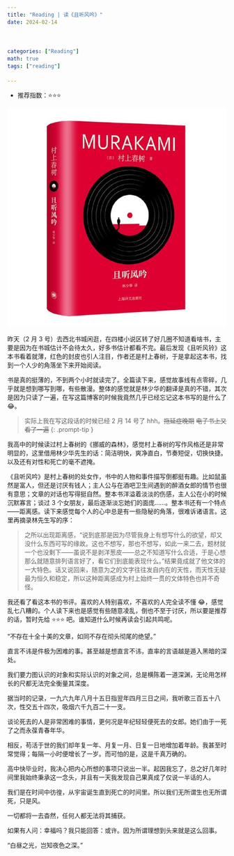 ```yaml
---
title: "Reading | 读《且听风吟》"
date: 2024-02-14



categories: ["Reading"]
math: true
tags: ["reading"]

---
```


- 推荐指数：:star::star::star:

![封面](/assets/images/2024-02-14-hear-the-wind-sing/2024-02-05-10-25-55.png)

昨天（2 月 3 号）去西北书城闲逛，在四楼小说区转了好几圈不知道看啥书，主要是因为在书城估计不会待太久，好多书估计都看不完。最后发现《且听风铃》这本书看着就薄，红色的封皮也引人注目，作者还是村上春树，于是拿起这本书，找到一个人少的角落坐下来开始阅读。

书是真的挺薄的，不到两个小时就读完了。全篇读下来，感觉故事线有点零碎，几乎就是想到哪写到哪，有些散漫。整体的感觉就是林少华的翻译是真的不错，其次是因为只读了一遍，在写这篇博客的时候我竟然几乎已经忘记这本书写的是什么了 :joy:。

> 实际上我在写这段话的时候已经 2 月 14 号了 hhh。~~拖延症晚期~~ ~~电子书上又看了一遍~~
{: .prompt-tip }

我高中的时候读过村上春树的《挪威的森林》，感觉村上春树的写作风格还是非常明显的，这里借用林少华先生的话：简洁明快，爽净直白，节奏短促，切换快捷。以及还有对性和死亡的毫不遮掩。

《且听风吟》是村上春树的处女作，书中的人物和事件描写倒都挺有趣。比如鼠虽然是富人，但还是讨厌有钱人；主人公与在酒吧卫生间遇到的醉酒女郎的情节也很有意思；文章的对话也写得挺自然。整本书洋溢着淡淡的伤感，主人公在小的时候沉默寡言；谈过 3 个女朋友，最后逐渐淡忘她们的面庞……。整本书还有一个特点——距离感。读下来感觉每个人的心中总是有一些隐秘的角落，很难诉诸语言。这里再摘录林先生写的序：

> 之所以出现距离感，“说到底那是因为尽管我身上有想写什么的欲望，却又没什么东西可写的缘故。这也不想写，那也不想写，如此一来二去，题材就一个也没剩下——虽说不是剥洋葱皮——总之不知道写什么合适，于是心想那么就随意排列语言好了，看它们到底能表现什么。”结果竟成就了他文体的一大特色。话又说回来，随意为之的文字往往发自内在的天性，而天性无疑最为恒久和稳定，所以这种距离感成为村上始终一贯的文体特色也并不奇怪。

我还看了看这本书的书评。喜欢的人特别喜欢，不喜欢的人完全读不懂 :joy:，感觉乱七八糟的。个人读下来也是感觉有些随意凌乱，倒也不至于讨厌，所以要是推荐的话，暂时先给 :star::star::star: 吧。谁知道什么时候再读会引起共鸣呢。


“不存在十全十美的文章，如同不存在彻头彻尾的绝望。”



直言不讳是件极为困难的事。甚至越是想直言不讳，直率的言语越是遁入黑暗的深处。



我们要力图认识的对象和实际认识的对象之间，总是横陈着一道深渊，无论用怎样长的尺都无法完全衡量其深度。



据当时的记录，一九六九年八月十五日指翌年四月三日之间，我听歌三百五十八次，性交五十四次，吸烟六千九百二十一支。



谈论死去的人是非常困难的事情，更何况是年纪轻轻便死去的女郎。她们由于一死了之而永葆青春年华。

相反，苟活于世的我们却年复一年、月复一月、日复一日地增加着年龄。我甚至时常觉得；每隔一小时便增长了一岁。而可怕的是，这是千真万确的。



高中快毕业时，我决心把内心所想的事项只说出一半。起因我忘了，总之好几年时间里我始终秉承这一念头，并且有一天我发现自己果真成了仅说一半话的人。



我们是在时间中彷徨，从宇宙诞生直到死亡的时间里。所以我们无所谓生也无所谓死，只是风。



一切都将一去杳然，任何人都无法将其捕获。



如果有人问：幸福吗？我只能回答：或许。因为所谓理想到头来就是这么回事。



“白昼之光，岂知夜色之深。”

